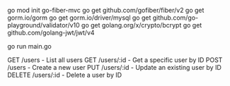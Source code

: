 go mod init go-fiber-mvc
go get github.com/gofiber/fiber/v2
go get gorm.io/gorm
go get gorm.io/driver/mysql
go get github.com/go-playground/validator/v10
go get golang.org/x/crypto/bcrypt
go get github.com/golang-jwt/jwt/v4



go run main.go


GET /users - List all users
GET /users/:id - Get a specific user by ID
POST /users - Create a new user
PUT /users/:id - Update an existing user by ID
DELETE /users/:id - Delete a user by ID